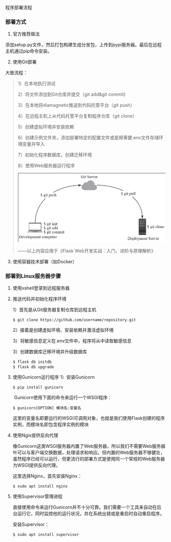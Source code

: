 程序部署流程

### 部署方式

1. 官方推荐做法

添加setup.py文件，然后打包构建生成分发包，上传到pypi服务器。最后在远程主机通过pip命令安装。

2. 使用Git部署

大致流程：

> 1）在本地执行测试
>
> 2）将文件添加到Git仓库并提交（git add&git commit)
>
> 3）在本地将diamagnetic推送到代码托管平台（git push）
>
> 4）在远程主机上从代码托管平台复制程序仓库（git clone）
>
> 5）创建虚拟环境并安装依赖
>
> 6）创建示例文件夹，添加部署特定的配置文件或是擦黄健.env文件存储环境变量并导入
>
> 7）初始化程序数据库，创建迁移环境
>
> 8）使用Web服务器运行程序
>
> ![](.\res\deploy\gitdeploy.png)
>
> ——以上内容应用于《Flask Web开发实战：入门、进阶与原理解析》

3. 使用容器技术部署（如Docker）

### 部署到Linux服务器步骤

1. 使用xshell登录到远程服务器

2. 推送代码并初始化程序环境

   1）首先是从Git服务器复制仓库到远程主机

   ```shell
   $ git clone https://github.com/username/repository.git
   ```

   2）接着是创建虚拟环境、安装依赖并激活虚拟环境

   3）将敏感信息定义在.env文件中，程序将从中读取敏感信息

   3）创建数据库迁移环境并升级数据库

   

   ```shell
   $ flask db initdb
   $ flask db upgrade
   ```

3. 使用Gunicorn运行程序
   1）安装Gunicorn

   ```shell
   $ pip install gunicorn
   ```

   ​     Gunicorn使用下面的命令来运行一个WSGI程序：

   ```shell
   $ gunicorn[OPTION] 模块名:变量名
   ```

   ​     这里的变量名即要运行的WSGI可调用对象，也就是我们使用Flask创建的程序实例，而模块名即包含程序实例的模块

4. 使用Ngix提供反向代理

   像Gunicorn这类WSGI服务器内置了Web服务器，所以我们不需要Web服务器叶可以与客户端交换数据，处理请求和响应。但内置的Web服务器不够健壮，虽然程序已经可以运行，但更流行的部署方式是使用同一个常规的Web服务器为WSGI提供反向代理。

   这里选择Nginx，首先安装Nginx：

   ```shell
   $ sudo apt install nginx
   ```

5. 使用Supervisor管理进程

   直接使用命令来运行Gunicorn并不十分可靠。我们需要一个工具来自动在后台运行它，同时监控他的运行状况，并在系统出错或是重启时自动重启程序。

   安装Supervisor：

   ```shell
   $ sudo apt install supervisor
   ```

   


